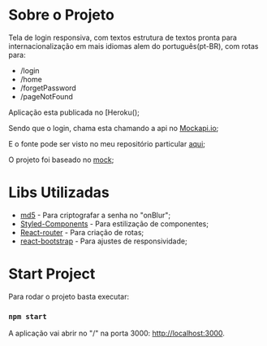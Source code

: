 # Sobre o Projeto
Tela de login responsiva, com textos estrutura de textos pronta para internacionalização em mais idiomas alem do português(pt-BR), com rotas para:
* /login
* /home
* /forgetPassword
* /pageNotFound

Aplicação esta publicada no [Heroku();

Sendo que o login, chama esta chamando a api no [Mockapi.io](https://6035d51e6496b9001749f6b6.mockapi.io/api/v1/signIn);

E o fonte pode ser visto no meu repositório particular [aqui](https://github.com/LuizCasara/my-app-login);

O projeto foi baseado no [mock](https://www.figma.com/file/zC98pMR61WhKX5joTKTMr6/Teste-Wiser?node-id=3%3A93);

# Libs Utilizadas
* [md5](https://www.npmjs.com/package/md5) - Para criptografar a senha no "onBlur";
* [Styled-Components](https://styled-components.com/) - Para estilização de componentes;
* [React-router](https://reactrouter.com/) - Para criação de rotas;
* [react-bootstrap](https://react-bootstrap.github.io/) - Para ajustes de responsividade;

# Start Project

Para rodar o projeto basta executar:
### `npm start`

A aplicação vai abrir no "/" na porta 3000: [http://localhost:3000](http://localhost:3000).
